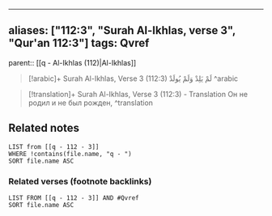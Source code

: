 
---
aliases: ["112:3", "Surah Al-Ikhlas, verse 3", "Qur'an 112:3"]
tags: Qvref
---

parent:: [[q - Al-Ikhlas (112)|Al-Ikhlas]]

> [!arabic]+ Surah Al-Ikhlas, Verse 3 (112:3)
> <span class="quran-arabic">لَمْ يَلِدْ وَلَمْ يُولَدْ</span>
^arabic

> [!translation]+ Surah Al-Ikhlas, Verse 3 (112:3) - Translation
> Он не родил и не был рожден,
^translation



## Related notes
```dataview
LIST from [[q - 112 - 3]]
WHERE !contains(file.name, "q - ")
SORT file.name ASC
```

### Related verses (footnote backlinks)
```dataview
LIST FROM [[q - 112 - 3]] AND #Qvref
SORT file.name ASC
```

